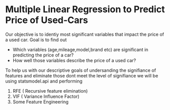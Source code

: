 # Multiple Linear Regression to Predict Price of Used-Cars

Our objective is to identiy most significant variables that impact the price of a used car. Goal is to find out

- Which variables (age,mileage,model,brand etc) are significant in predicting the price of a car?
- How well those variables describe the price of a used car?

To help us with our descriptive goals of undersanding the signifiance of features and eliminate those dont meet the level of signifiance we will be using statsmodel.api and performing

1. RFE ( Recursive feature elimination)
2. VIF ( Variance Influence Factor)
3. Some Feature Engineering


